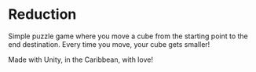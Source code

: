 ﻿# Reduction

Simple puzzle game where you move a cube from the starting point to the end destination. Every time you move, your cube gets smaller!

Made with Unity, in the Caribbean, with love!
